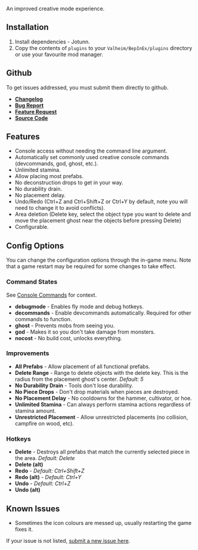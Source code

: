 ﻿An improved creative mode experience.

## Installation
1. Install dependencies - Jotunn.
2. Copy the contents of `plugins` to your `Valheim/BepInEx/plugins` directory or use your favourite mod manager.

## Github
To get issues addressed, you must submit them directly to github.

- **[Changelog](https://github.com/heinermann/Valheim_mods/blob/main/BetterCreative/CHANGELOG.md)**
- **[Bug Report](https://github.com/heinermann/Valheim_mods/issues/new?assignees=&labels=BetterCreative%2C+bug&template=-bettercreative--bug-report.md&title=)**
- **[Feature Request](https://github.com/heinermann/Valheim_mods/issues/new?assignees=&labels=BetterCreative%2C+enhancement&template=-bettercreative--feature-request.md&title=)**
- **[Source Code](https://github.com/heinermann/Valheim_mods/tree/main/BetterCreative)**

## Features

- Console access without needing the command line argument.
- Automatically set commonly used creative console commands (devcommands, god, ghost, etc.).
- Unlimited stamina.
- Allow placing most prefabs.
- No deconstruction drops to get in your way.
- No durability drain.
- No placement delay.
- Undo/Redo (Ctrl+Z and Ctrl+Shift+Z or Ctrl+Y by default, note you will need to change it to avoid conflicts).
- Area deletion (Delete key, select the object type you want to delete and move the placement ghost near the objects before pressing Delete)
- Configurable.

## Config Options

You can change the configuration options through the in-game menu. Note that a game restart may be required for some changes to take effect.

### Command States
See [Console Commands](https://valheim.fandom.com/wiki/Console_Commands) for context.

- **debugmode** - Enables fly mode and debug hotkeys.
- **decommands** - Enable devcommands automatically. Required for other commands to function.
- **ghost** - Prevents mobs from seeing you.
- **god** - Makes it so you don't take damage from monsters.
- **nocost** - No build cost, unlocks everything.

### Improvements

- **All Prefabs** - Allow placement of all functional prefabs.
- **Delete Range** - Range to delete objects with the delete key. This is the radius from the placement ghost's center. *Default: 5*
- **No Durability Drain** - Tools don't lose durability.
- **No Piece Drops** - Don't drop materials when pieces are destroyed.
- **No Placement Delay** - No cooldowns for the hammer, cultivator, or hoe.
- **Unlimited Stamina** - Can always perform stamina actions regardless of stamina amount.
- **Unrestricted Placement** - Allow unrestricted placements (no collision, campfire on wood, etc).

### Hotkeys
- **Delete** - Destroys all prefabs that match the currently selected piece in the area. *Default: Delete*
- **Delete (alt)**
- **Redo** - *Default: Ctrl+Shift+Z*
- **Redo (alt)** - *Default: Ctrl+Y*
- **Undo** - *Default: Ctrl+Z*
- **Undo (alt)**

## Known Issues
- Sometimes the icon colours are messed up, usually restarting the game fixes it.

If your issue is not listed, [submit a new issue here](https://github.com/heinermann/Valheim_mods/issues/new?assignees=&labels=BetterCreative%2C+bug&template=-bettercreative--bug-report.md&title=).
